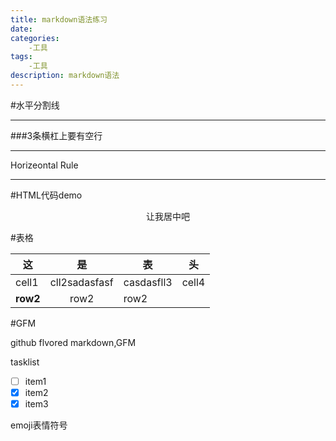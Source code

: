 ```yaml
---
title: markdown语法练习
date: 
categories: 
    -工具
tags: 
    -工具
description: markdown语法
---
```


#水平分割线  

---
  
  ###3条横杠上要有空行
  <hr> Horizeontal Rule
  
---

#HTML代码demo

<p align="center">让我居中吧</p>

#表格

|这  |是  |表  |头  |  
|---  |:---: |---  |---  |  
|cell1|cll2sadasfasf|casdasfll3|cell4|  
|**row2**|row2|row2|  

#GFM

github flvored markdown,GFM

tasklist

- [ ] item1
- [x] item2
- [x] item3

emoji表情符号